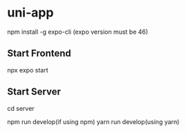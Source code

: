 # uni-app

npm install -g expo-cli 
(expo version must be 46)

## Start Frontend

npx expo start


## Start Server

cd server

npm run develop(if using npm)
yarn run develop(using yarn)




